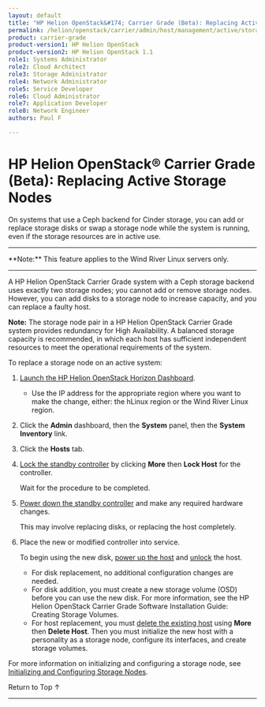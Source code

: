 ```yaml
---
layout: default
title: "HP Helion OpenStack&#174; Carrier Grade (Beta): Replacing Active Storage Nodes"
permalink: /helion/openstack/carrier/admin/host/management/active/storage/
product: carrier-grade
product-version1: HP Helion OpenStack
product-version2: HP Helion OpenStack 1.1
role1: Systems Administrator 
role2: Cloud Architect 
role3: Storage Administrator 
role4: Network Administrator 
role5: Service Developer 
role6: Cloud Administrator 
role7: Application Developer 
role8: Network Engineer 
authors: Paul F

---
```

<!--UNDER REVISION-->

<script>

function PageRefresh {
onLoad="window.refresh"
}

PageRefresh();

</script>

<!-- <p style="font-size: small;"> <a href="/helion/openstack/carrier/services/imaging/overview/">&#9664; PREV</a> | <a href="/helion/openstack/carrier/services/overview/">&#9650; UP</a> | <a href="/helion/openstack/carrier/services/object/overview/"> NEXT &#9654</a> </p> -->

# HP Helion OpenStack&#174; Carrier Grade (Beta): Replacing Active Storage Nodes
<!-- From the Titanium Server Admin Guide -->

On systems that use a Ceph backend for Cinder storage, you can add or replace storage disks or swap a storage node while the system is running, even if the storage resources are in active use.

<hr>
**Note:** This feature applies to the Wind River Linux servers only.
<hr>

A HP Helion OpenStack Carrier Grade system with a Ceph storage backend uses exactly two storage nodes; you cannot add or remove storage nodes. However, you can add disks to a storage node to increase capacity, and you can replace a faulty host.

**Note:** The storage node pair in a HP Helion OpenStack Carrier Grade system provides redundancy for High Availability. A balanced storage capacity is recommended, in which each host has sufficient independent
resources to meet the operational requirements of the system.


To replace a storage node on an active system:

1. [Launch the HP Helion OpenStack Horizon Dashboard](/helion/openstack/carrier/dashboard/login/).

	* Use the IP address for the appropriate region where you want to make the change, either: the hLinux region or the Wind River Linux region.

2. Click the **Admin** dashboard, then the **System** panel, then the **System Inventory** link.

3. Click the **Hosts** tab.

2. [Lock the standby controller](/helion/openstack/carrier/admin/host/management/inventory/lock/) by clicking **More** then **Lock Host** for the controller.

	Wait for the procedure to be completed.

4. [Power down the standby controller](/helion/openstack/carrier/admin/host/management/inventory/host/#power) and make any required hardware changes.

	This may involve replacing disks, or replacing the host completely.

5. Place the new or modified controller into service.

	To begin using the new disk, [power up the host](/helion/openstack/carrier/admin/host/management/inventory/host/#power) and [unlock](/helion/openstack/carrier/admin/host/management/inventory/lock/) the host.

	* For disk replacement, no additional configuration changes are needed. 
	* For disk addition, you must create a new storage volume (OSD) before you can use the new disk. For more information, see the HP Helion OpenStack Carrier Grade Software Installation Guide: Creating Storage Volumes.
	* For host replacement, you must [delete the existing host](/helion/openstack/carrier/admin/host/management/inventory/host/#delete) using **More** then **Delete Host**. Then you must initialize the new host with a personality as a storage node, configure its interfaces, and create storage volumes. 

For more information on initializing and configuring a storage node, see [Initializing and Configuring Storage Nodes](/helion/openstack/carrier/admin/host/initialize/storage/).


<a href="#top" style="padding:14px 0px 14px 0px; text-decoration: none;"> Return to Top &#8593; </a>
 
----